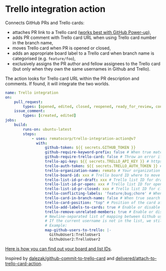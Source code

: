 # Trello integration action

Connects GitHub PRs and Trello cards:

-   attaches PR link to a Trello card ([works best with GitHub Power-up](https://trello.com/power-ups/55a5d916446f517774210004/github)),
-   adds PR comment with Trello card URL when using Trello card number in the branch name,
-   moves Trello card when PR is opened or closed,
-   adds an appropriate board label to a Trello card when branch name is categorised (e.g. `feature/foo`),
-   exclusively assigns the PR author and fellow assignees to the Trello card (but only when they own the same usernames in Github and Trello).

The action looks for Trello card URL within the PR description and comments. If found, it will integrate the two worlds.

```yaml
name: Trello integration
on:
    pull_request:
        types: [opened, edited, closed, reopened, ready_for_review, converted_to_draft]
    issue_comment:
        types: [created, edited]
jobs:
    build:
        runs-on: ubuntu-latest
        steps:
            - uses: rematocorp/trello-integration-action@v7
              with:
                  github-token: ${{ secrets.GITHUB_TOKEN }}
                  github-require-keyword-prefix: false # When true match only URLs prefixed with “Closes” etc just like https://docs.github.com/en/issues/tracking-your-work-with-issues/linking-a-pull-request-to-an-issue#linking-a-pull-request-to-an-issue-using-a-keyword
                  github-require-trello-card: false # Throw an error if no Trello cards can be found in the PR description
                  trello-api-key: ${{ secrets.TRELLO_API_KEY }} # https://trello.com/app-key
                  trello-auth-token: ${{ secrets.TRELLO_AUTH_TOKEN }} # https://trello.com/app-key then click generate a token
                  trello-organization-name: remato # Your organization name to avoid assigning cards to outside members, edit your workspace details and look for the short name
                  trello-board-id: xxx # Trello board ID where to move the cards
                  trello-list-id-pr-draft: xxx # Trello list ID for draft pull request (useful when you want to move the card back to In progress when ready PR is converted to draft)
                  trello-list-id-pr-open: xxx # Trello list ID for open pull request
                  trello-list-id-pr-closed: xxx # Trello list ID for closed pull request
                  trello-conflicting-labels: 'feature;bug;chore' # When a card has one of these labels then branch category label is not assigned
                  trello-card-in-branch-name: false # When true search for card name (e.g. "1234-card-title") in the branch name if card URL is not found in PR description or comments. If card id is found from branch then adds a comment with the card URL.
                  trello-card-position: "top" # Position of the card after being moved to a list (can be "top" or "bottom", default to "top")
                  trello-add-labels-to-cards: true # Enable or disable the automatic addition of labels to cards (default to "true")
                  trello-remove-unrelated-members: true # Enable or disable the removal of unrelated users on trello cards (default to "true")
                  # Newline-separated list of mapping between Github username and Trello username. 
                  # If the current username is not in the list, we still try to find a Trello user with that username
                  # Example:
                  map-github-users-to-trello: |-
                    GithubUser1:TrelloUser1
                    GithubUser2:TrelloUser2
```

[Here is how you can find out your board and list IDs](https://stackoverflow.com/a/50908600/2311110).

Inspired by [dalezak/github-commit-to-trello-card](https://github.com/dalezak/github-commit-to-trello-card) and [delivered/attach-to-trello-card-action](https://github.com/delivered/attach-to-trello-card-action).
